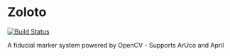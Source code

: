 # Zoloto

[![Build Status](https://travis-ci.com/RealOrangeOne/zoloto.svg?token=QfVqsaDMCvXipuMx4b2z&branch=master)](https://travis-ci.com/RealOrangeOne/zoloto)

A fiducial marker system powered by OpenCV - Supports ArUco and April
